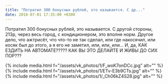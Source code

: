 ```yaml
---
title: "Потратил 300 бонусных рублей, это называется. С др..."
date: 2018-07-01 17:35:00 +0300
---
```


Потратил 300 бонусных рублей, это называется. С другой стороны, 213р, через весь город, с кондиционером, это вполне норм. Другое дело, что ажтрисёт, что что-то не так сделал, или где накосячил, или косяк был до этого, а я его не заметил, или, или, или...
И, да, КАК ЕЗДИТЬ НА АВТОМАТЕ????? КАК ВЫ ЭТО ДЕЛАЙТЕ И ЖИВЫ ДО СИХ ПОР???


{% include media.html f="/assets/vk_photos/1/F_woK7onDCc.jpg" alt="" %}
{% include media.html f="/assets/vk_photos/1/ETv-E3b9CTs.jpg" alt="" %}
{% include media.html f="/assets/vk_photos/1/_Ch06kZ4S28.jpg" alt="" %}
